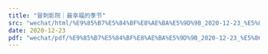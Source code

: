 ```yaml
---
title: "冒刺影院｜最幸福的季节"
src: "wechat/html/%E9%85%B7%E5%84%BF%E8%AE%BA%E5%9D%9B_2020-12-23_%E5%86%92%E5%88%BA%E5%BD%B1%E9%99%A2%EF%BD%9C%E6%9C%80%E5%B9%B8%E7%A6%8F%E7%9A%84%E5%AD%A3%E8%8A%82.html"
date: 2020-12-23
pdf: "wechat/pdf/%E9%85%B7%E5%84%BF%E8%AE%BA%E5%9D%9B_2020-12-23_%E5%86%92%E5%88%BA%E5%BD%B1%E9%99%A2%EF%BD%9C%E6%9C%80%E5%B9%B8%E7%A6%8F%E7%9A%84%E5%AD%A3%E8%8A%82.pdf"
---
```

